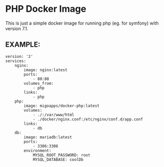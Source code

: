 PHP Docker Image
========================

This is just a simple docker image for running php (eg. for symfony) with version 7.1.

EXAMPLE:
-------

```
version: '2'
services:
    nginx:
        image: nginx:latest
        ports:
            - 80:80
        volumes_from:
            - php
        links:
            - php
    php:
        image: migoapps/docker-php:latest
        volumes:
            - ./:/var/www/html
            - ./docker/nginx.conf:/etc/nginx/conf.d/app.conf
        links:
            - db
    db:
        image: mariadb:latest
        ports:
            - 3306:3306
        environment:
            MYSQL_ROOT_PASSWORD: root
            MYSQL_DATABASE: coolDb
```